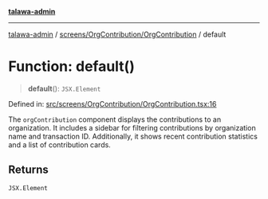 [**talawa-admin**](../../../../README.md)

***

[talawa-admin](../../../../modules.md) / [screens/OrgContribution/OrgContribution](../README.md) / default

# Function: default()

> **default**(): `JSX.Element`

Defined in: [src/screens/OrgContribution/OrgContribution.tsx:16](https://github.com/bint-Eve/talawa-admin/blob/e05e1a03180dbbfc7ba850102958ea6b6cd4b01e/src/screens/OrgContribution/OrgContribution.tsx#L16)

The `orgContribution` component displays the contributions to an organization.
It includes a sidebar for filtering contributions by organization name and transaction ID.
Additionally, it shows recent contribution statistics and a list of contribution cards.

## Returns

`JSX.Element`
